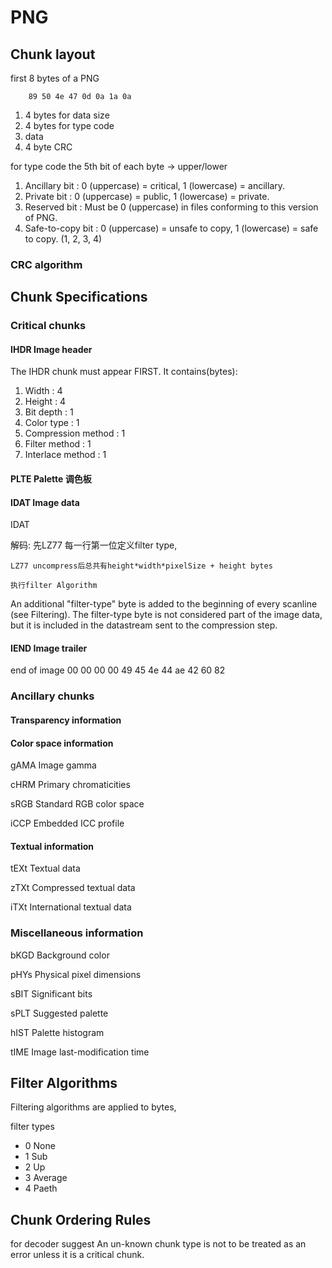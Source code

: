 # PNG

## Chunk layout
first 8 bytes of a PNG 

```text
    89 50 4e 47 0d 0a 1a 0a
```

1. 4 bytes for data size
1. 4 bytes for type code
1. data
1. 4 byte CRC

for type code the 5th bit of each byte -> upper/lower
1. Ancillary bit    : 0 (uppercase) = critical, 1 (lowercase) = ancillary.
2. Private bit      : 0 (uppercase) = public, 1 (lowercase) = private.
3. Reserved bit     : Must be 0 (uppercase) in files conforming to this version of PNG.
4. Safe-to-copy bit : 0 (uppercase) = unsafe to copy, 1 (lowercase) = safe to copy.
(1, 2, 3, 4)

### CRC algorithm

## Chunk Specifications
### Critical chunks
#### IHDR Image header
The IHDR chunk must appear FIRST. It contains(bytes):
1. Width               : 4
1. Height              : 4
1. Bit depth           : 1
1. Color type          : 1
1. Compression method  : 1
1. Filter method       : 1
1. Interlace method    : 1

#### PLTE Palette 调色板

#### IDAT Image data

IDAT 

解码:
    先LZ77
    每一行第一位定义filter type, 
    
    LZ77 uncompress后总共有height*width*pixelSize + height bytes
    
    执行filter Algorithm
    


An additional "filter-type" byte is added to the beginning of every scanline (see Filtering). 
The filter-type byte is not considered part of the image data, but it is included in 
the datastream sent to the compression step.



#### IEND Image trailer
end of image
00 00 00 00 49 45 4e 44 ae 42  60 82 


### Ancillary chunks
#### Transparency information
#### Color space information
gAMA Image gamma

cHRM Primary chromaticities

sRGB Standard RGB color space

iCCP Embedded ICC profile

#### Textual information
tEXt Textual data 

zTXt Compressed textual data

iTXt International textual data

### Miscellaneous information
bKGD Background color

pHYs Physical pixel dimensions

sBIT Significant bits

sPLT Suggested palette

hIST Palette histogram

tIME Image last-modification time

## Filter Algorithms
Filtering algorithms are applied to bytes,

filter types
- 0 None
- 1 Sub
- 2 Up
- 3 Average
- 4 Paeth

## Chunk Ordering Rules



for decoder suggest
An un-known chunk type is not to be treated as an error unless it is a critical chunk.

